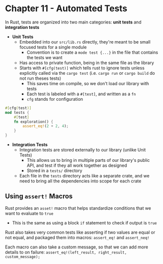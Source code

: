 
# Chapter 11 - Automated Tests

In Rust, tests are organized into two main categories: **unit tests** and **integration tests**

- **Unit Tests**
  - Embedded into our `src/lib.rs` directly, they're meant to be small focused tests for a single module
    - Convention is to create a `mode test {...}` in the file that contains the tests we want
  - Has access to private function, being in the same file as the library
  - Starts with `#[cfg(test)]` which tells rust to ignore tests unless explicitly called via the `cargo test` (i.e. `cargo run` or `cargo build` do not run theses tests)
    - This saves time on compile, so we don't load our library with tests
    - Each test is labeled with a `#[test]`, and written as a `fn`
    - `cfg` stands for configuration

```Rust
#[cfg(test)]
mod tests {
    #[test]
    fn exploration() {
        assert_eq!(2 + 2, 4);
    }
}
```

- **Integration Tests**
  - Integration tests are stored externally to our library (unlike Unit Tests)
    - This allows us to bring in multiple parts of our library's public API, and test if they all work together as designed
    - Stored in a `tests/` directory
  - Each file in the `tests` directory acts like a separate crate, and we need to bring all the dependencies into scope for each crate

## Using `assert!` Macros

Rust provides an `asset!` macro that helps standardize conditions that we want to evaluate to `true`

- This is the same as using a block `if` statement to check if output is `true`

Rust also takes very common tests like asserting if two values are equal or not equal, and packaged them into macros: `assert_eq!` and `assert_neq!`

Each macro can also take a custom message, so that we can add more details to on failure:
`assert_eq!(left_result, right_result, custom_message);`
